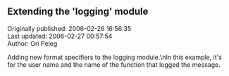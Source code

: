 ## Extending the 'logging' module  
Originally published: 2006-02-26 16:56:35  
Last updated: 2006-02-27 00:57:54  
Author: Ori Peleg  
  
Adding new format specifiers to the logging module.\nIn this example, it's for the user name and the name of the function that logged the message.